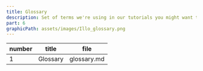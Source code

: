 ```yaml
---
title: Glossary
description: Set of terms we're using in our tutorials you might want to learn more about.
part: 6
graphicPath: assets/images/Illo_glossary.png
---
```


| number | title    | file        |
| ------ | -------- | ----------- |
| 1      | Glossary | glossary.md |
